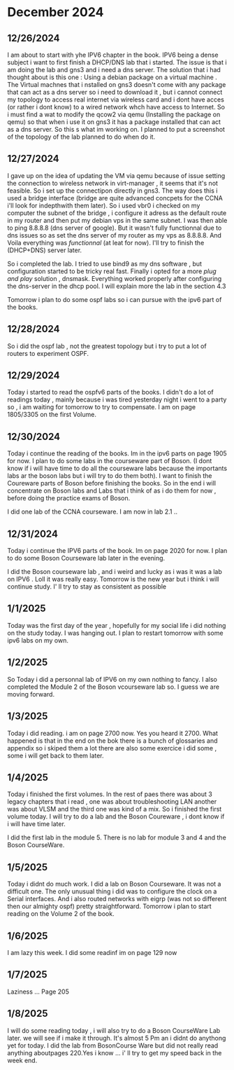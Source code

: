 # December 2024

## 12/26/2024

I am about to start with yhe IPV6 chapter in the book.
IPV6 being a dense subject i want to first finish a DHCP/DNS lab that i started. The issue is that i am doing the lab and gns3 and i need a dns server.
The solution that i had thought about is this one :  Using a debian package on a virtual machine .
The Virtual machnes that i nstalled on gns3 doesn't come with any package that can act as a dns server so i need to download it , but i cannot connect my topology to access real internet via wireless card and i dont have acces (or rather i dont know) to a wired network whch have access to Internet.
So i must find a wat to modify the qcow2 via qemu (Installing the package on qemu) so that when i use it on gns3 it has a package installed that can act as a dns server. So this s what im working on. I planned to put a screenshot of the topology of the lab  planned to do when  do it.

## 12/27/2024

I gave up on the idea of updating the VM via qemu because of issue setting the connection to wireless network in virt-manager , it seems that it's not feasible.
So i set up the connectipon directly in gns3. The way  does this i used a bridge interface (bridge are quite advanced concpets for the CCNA i'll look for indepthwith them later).
So i used vbr0 i checked on my computer the subnet of the bridge ,  i configure it adress as the default route in my router and then put my debian vps in the same subnet.
I was then able to ping 8.8.8.8 (dns server of google). But it wasn't fully functionnal due to dns issues so as set the dns server of my router as my vps as 8.8.8.8. And Voila everything was *functionnal* (at leat for now). I'll try to finish the (DHCP+DNS) server later.

So i completed the lab. I tried to use bind9 as my dns software , but configuration started to be tricky real fast. Finally i opted for a more *plug and play* solution , dnsmask.
Everything worked properly after configuring the dns-server in the dhcp pool. I will explain more the lab in the section 4.3

Tomorrow i plan to do some ospf labs so i can pursue with the ipv6 part of the books.

## 12/28/2024

So i did the ospf lab , not the greatest topology but i try to put a lot of routers to experiment OSPF.

## 12/29/2024

Today i started to read the ospfv6 parts of the books. I didn't do a lot of readings today , mainly because i was tired yesterday night i went to a party so , i am waiting for tomorrow to try to compensate.
I am on page 1805/3305 on the first Volume.

## 12/30/2024

Today i continue the reading of the books. Im in the ipv6 parts on page 1905 for now. I plan to do some labs in the courseware part of Boson. (I dont know if i will have time to do all the courseware labs because the importants labs ar the boson labs but i will try to do them both). I want to finish the Coureware parts of Boson before finishing the books. So in the end i will concentrate on Boson labs and Labs that i think of as i do them for now , before doing the practice exams of Boson.

I did one lab of the CCNA courseware. I am now in lab 2.1 ..

## 12/31/2024

Today i continue the IPV6 parts of the book. Im on page 2020 for now.
I plan to do some Boson Courseware lab later in the evening.

I did the Boson courseware lab , and i weird and lucky as i was it was a lab on IPV6 . Loll it was really easy. Tomorrow is the new year but i think i will continue study. I' ll try to stay as consistent as possible

## 1/1/2025

Today was the first day of the year , hopefully for my social life i did nothing on the study today. I was hanging out. I plan to restart tomorrow with some ipv6 labs on my own.

## 1/2/2025

So Today  i did a personnal lab of IPV6 on my own nothing to fancy. I also completed the Module 2 of the Boson vcourseware lab so. I guess we are moving forward.

## 1/3/2025

Today i did reading. i am on page 2700 now. Yes you heard it 2700. What happened is that in the end on the bok there is a bunch of glossaries and appendix so i skiped them 
a lot there are also some exercice i did some , some i will get back to them later.

## 1/4/2025

Today i finished the first volumes. In the rest of paes there was about 3 legacy chapters that i read , one was about troubleshooting LAN another was about VLSM and the 
third one was kind of a mix. So i finished the first volume today.  I will try to do a lab and the Boson Coureware , i dont know if i will have time later.

I did the first lab in the module 5. There is no lab for module 3 and 4 and the Boson CourseWare.

## 1/5/2025

Today i didnt do much work. I did a lab on Boson Courseware. It was not a difficult one. The only unusual thing i did was to configure the clock on a Serial interfaces.
And i also routed networks with eigrp (was not so different then our almighty ospf) pretty straightforward. Tomorrow i plan to start reading on the Volume 2 of the book.

## 1/6/2025

I am lazy this week. I did some readinf im on page 129 now

## 1/7/2025

Laziness ... Page 205

## 1/8/2025

I will do some reading today , i will also try to do a Boson CourseWare Lab later. we will see if i make it through. It's almost 5 Pm an i didnt do anythong yet for today.
I did the lab from BosonCourse Ware but did not really read anything aboutpages 220.Yes i know ... i' ll try to get my speed back in the week end.